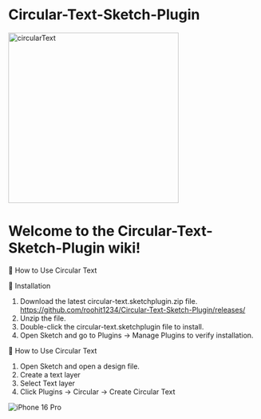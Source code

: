 # Circular-Text-Sketch-Plugin

<img width="341" alt="circularText" src="https://github.com/user-attachments/assets/485dc24d-43fc-431f-ac86-a8e6b467cbfe" />


# Welcome to the Circular-Text-Sketch-Plugin wiki!

📖 How to Use Circular Text

🔹 Installation 
1. Download the latest circular-text.sketchplugin.zip file. https://github.com/roohit1234/Circular-Text-Sketch-Plugin/releases/
2. Unzip the file.
3. Double-click the circular-text.sketchplugin file to install.
4. Open Sketch and go to Plugins → Manage Plugins to verify installation.

🎨 How to Use Circular Text 
1. Open Sketch and open a design file.
2. Create a text layer
3. Select Text layer
4. Click Plugins → Circular → Create Circular Text

![iPhone 16 Pro](https://github.com/user-attachments/assets/4da1a559-1477-4ace-a9a5-0ca153411045)
